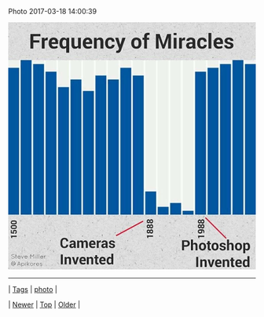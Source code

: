 <!--
title: Photo 2017-03-18 14
date: 2020-06-28T15:27:00.156Z
tags: photo
-->


Photo 2017-03-18 14:00:39

![](158547793460-0.jpg)

<!--BOTTOM-POST-NAVIGATION-->
---

| [Tags](tags.md) | [photo](tag-photo.md) |

| [Newer](158474152310.md) | [Top](index.md) | [Older](158771804933.md) |